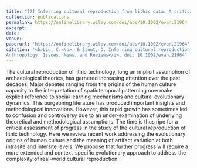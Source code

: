 ```yaml
---
title: "[7] Inferring cultural reproduction from lithic data: A critical review"
collection: publications
permalink: https://onlinelibrary.wiley.com/doi/abs/10.1002/evan.21964
excerpt: 
date: 
venue: 
paperurl: 'https://onlinelibrary.wiley.com/doi/abs/10.1002/evan.21964'
citation: '<b>Liu, C.<\b>, & Stout, D. Inferring cultural reproduction from lithic data: A critical review. <i>Evolutionary
Anthropology: Issues, News, and Reviews</i>. doi: 10.1002/evan.21964'
---
```


The cultural reproduction of lithic technology, long an implicit assumption of archaeological theories, has garnered increasing attention over the past decades. Major debates ranging from the origins of the human culture capacity to the interpretation of spatiotemporal patterning now make explicit reference to social learning mechanisms and cultural evolutionary dynamics. This burgeoning literature has produced important insights and methodological innovations. However, this rapid growth has sometimes led to confusion and controversy due to an under-examination of underlying theoretical and methodological assumptions. The time is thus ripe for a critical assessment of progress in the study of the cultural reproduction of lithic technology. Here we review recent work addressing the evolutionary origins of human culture and the meaning of artifact variation at both intrasite and intersite levels. We propose that further progress will require a more extended and context-specific evolutionary approach to address the complexity of real-world cultural reproduction.

